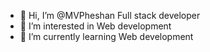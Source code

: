 - 👋 Hi, I’m @MVPheshan Full stack developer 
- 👀 I’m interested in Web development 
- 🌱 I’m currently learning Web development


<!---
MVPheshan/MVPheshan is a ✨ Full stack developer ✨ repository because its `README.md` (this file) appears on your GitHub profile.
You can click the Preview link to take a look at your changes.
--->
